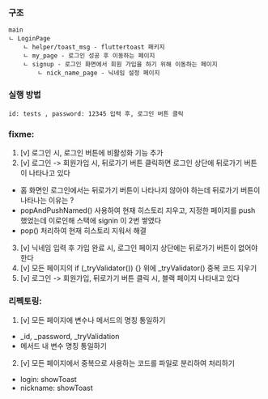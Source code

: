 ### 구조
    main
    ㄴ LoginPage
        ㄴ helper/toast_msg - fluttertoast 패키지
        ㄴ my_page - 로그인 성공 후 이동하는 페이지
        ㄴ signup - 로그인 화면에서 회원 가입을 하기 위해 이동하는 페이지
            ㄴ nick_name_page - 닉네임 설정 페이지

### 실행 방법
    id: tests , password: 12345 입력 후, 로그인 버튼 클릭


### fixme:
1. [v] 로그인 시, 로그인 버튼에 비활성화 기능 추가
2. [v] 로그인 -> 회원가입 시, 뒤로가기 버튼 클릭하면 로그인 상단에 뒤로가기 버튼이 나타나고 있다
 - 홈 화면인 로그인에서는 뒤로가기 버튼이 나타나지 않아야 하는데 뒤로가기 버튼이 나타나는 이유는 ? 
 - popAndPushNamed() 사용하여 현재 히스토리 지우고, 지정한 페이지를 push 했었는데 이로인해 스택에 signin 이 2번 쌓였다
 - pop() 처리하여 현재 히스토리 지워서 해결

3. [v] 닉네임 입력 후 가입 완료 시, 로그인 페이지 상단에는 뒤로가기 버튼이 없어야 한다
4. [v] 모든 페이지의 if (_tryValidator()) {} 위에 _tryValidator() 중복 코드 지우기
5. [v] 로그인 -> 회원가입, 뒤로가기 버튼 클릭 시, 블랙 페이지 나타내고 있다

### 리펙토링:
1. [v] 모든 페이지에 변수나 메서드의 명칭 통일하기
 - _id, _password, _tryValidation 
 - 메서드 내 변수 명칭 통일하기
2. [v] 모든 페이지에서 중복으로 사용하는 코드를 파일로 분리하여 처리하기
 - login: showToast
 - nickname: showToast
